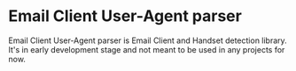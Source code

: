 # Email Client User-Agent parser

Email Client User-Agent parser is Email Client and Handset detection library.
It's in early development stage and not meant to be used in any projects for now.

